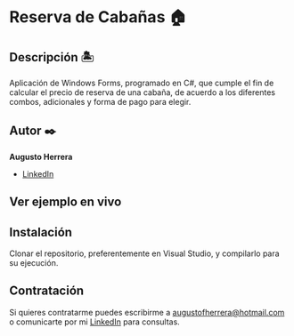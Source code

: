 # Reserva de Cabañas 🏠

## Descripción 🏝

Aplicación de Windows Forms, programado en C#, que cumple el fin de calcular el precio de reserva de una cabaña, de acuerdo a los diferentes combos, adicionales y forma de pago para elegir.

## Autor ✒️
**Augusto Herrera**

* [LinkedIn](https://www.linkedin.com/in/herreraaugusto/)

## Ver ejemplo en vivo 


## Instalación 
Clonar el repositorio, preferentemente en Visual Studio, y compilarlo para su ejecución.
  
## Contratación
Si quieres contratarme puedes escribirme a augustofherrera@hotmail.com o comunicarte por mi [LinkedIn](https://www.linkedin.com/in/herreraaugusto/) para consultas.
